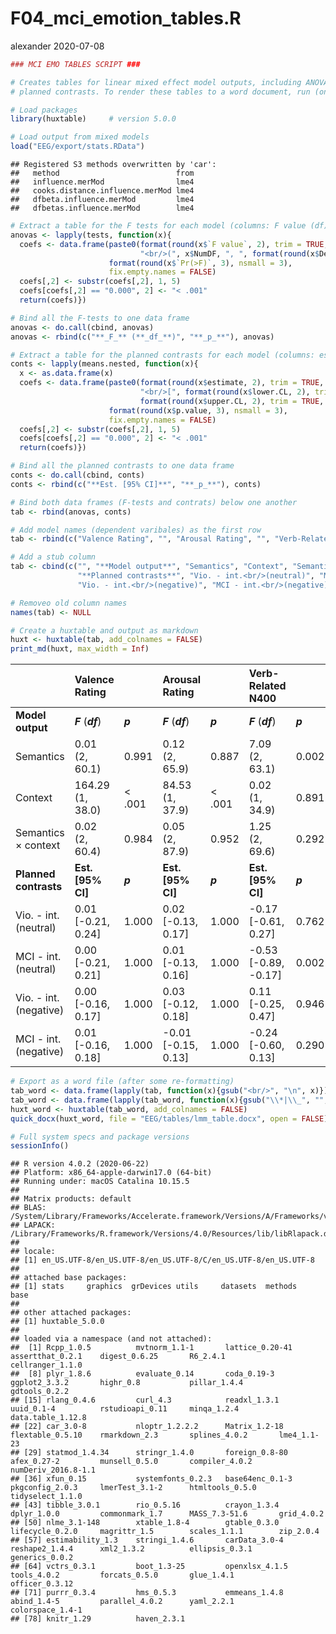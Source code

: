 F04\_mci\_emotion\_tables.R
================
alexander
2020-07-08

``` r
### MCI EMO TABLES SCRIPT ###

# Creates tables for linear mixed effect model outputs, including ANOVA-style type III tests (F-tests) and
# planned contrasts. To render these tables to a word document, run (only) the following line of code:

# Load packages
library(huxtable)     # version 5.0.0

# Load output from mixed models
load("EEG/export/stats.RData")
```

    ## Registered S3 methods overwritten by 'car':
    ##   method                          from
    ##   influence.merMod                lme4
    ##   cooks.distance.influence.merMod lme4
    ##   dfbeta.influence.merMod         lme4
    ##   dfbetas.influence.merMod        lme4

``` r
# Extract a table for the F tests for each model (columns: F value (df), p-value)
anovas <- lapply(tests, function(x){
  coefs <- data.frame(paste0(format(round(x$`F value`, 2), trim = TRUE, nsmall = 2),
                             "<br/>(", x$NumDF, ", ", format(round(x$DenDF, 1), trim = TRUE, nsmall = 1), ")"),
                      format(round(x$`Pr(>F)`, 3), nsmall = 3),
                      fix.empty.names = FALSE)
  coefs[,2] <- substr(coefs[,2], 1, 5)
  coefs[coefs[,2] == "0.000", 2] <- "< .001"
  return(coefs)})

# Bind all the F-tests to one data frame
anovas <- do.call(cbind, anovas)
anovas <- rbind(c("**_F_** (**_df_**)", "**_p_**"), anovas)

# Extract a table for the planned contrasts for each model (columns: estimate (CI), p-value)
conts <- lapply(means.nested, function(x){
  x <- as.data.frame(x)
  coefs <- data.frame(paste0(format(round(x$estimate, 2), trim = TRUE, nsmall = 2),
                             "<br/>[", format(round(x$lower.CL, 2), trim = TRUE, nsmall = 2), ", ",
                             format(round(x$upper.CL, 2), trim = TRUE, nsmall = 2), "]"),
                      format(round(x$p.value, 3), nsmall = 3),
                      fix.empty.names = FALSE)
  coefs[,2] <- substr(coefs[,2], 1, 5)
  coefs[coefs[,2] == "0.000", 2] <- "< .001"
  return(coefs)})

# Bind all the planned contrasts to one data frame
conts <- do.call(cbind, conts)
conts <- rbind(c("**Est. [95% CI]**", "**_p_**"), conts)

# Bind both data frames (F-tests and contrats) below one another
tab <- rbind(anovas, conts)

# Add model names (dependent varibales) as the first row
tab <- rbind(c("Valence Rating", "", "Arousal Rating", "", "Verb-Related N400", "", "Picture-Related N400", ""), tab)

# Add a stub column
tab <- cbind(c("", "**Model output**", "Semantics", "Context", "Semantics × context",
               "**Planned contrasts**", "Vio. - int.<br/>(neutral)", "MCI - int.<br/>(neutral)",
               "Vio. - int.<br/>(negative)", "MCI - int.<br/>(negative)"), tab)

# Removeo old column names
names(tab) <- NULL

# Create a huxtable and output as markdown
huxt <- huxtable(tab, add_colnames = FALSE)
print_md(huxt, max_width = Inf)
```

|                            | Valence Rating           |         | Arousal Rating             |         | Verb-Related N400           |         | Picture-Related N400       |         |
| -------------------------- | :----------------------- | ------- | :------------------------- | ------- | :-------------------------- | ------- | :------------------------- | ------- |
| **Model output**           | ***F*** (***df***)       | ***p*** | ***F*** (***df***)         | ***p*** | ***F*** (***df***)          | ***p*** | ***F*** (***df***)         | ***p*** |
| Semantics                  | 0.01<br/>(2, 60.1)       | 0.991   | 0.12<br/>(2, 65.9)         | 0.887   | 7.09<br/>(2, 63.1)          | 0.002   | 0.73<br/>(2, 37.0)         | 0.490   |
| Context                    | 164.29<br/>(1, 38.0)     | \< .001 | 84.53<br/>(1, 37.9)        | \< .001 | 0.02<br/>(1, 34.9)          | 0.891   | 0.01<br/>(1, 44.1)         | 0.943   |
| Semantics × context        | 0.02<br/>(2, 60.4)       | 0.984   | 0.05<br/>(2, 87.9)         | 0.952   | 1.25<br/>(2, 69.6)          | 0.292   | 3.89<br/>(2, 52.1)         | 0.027   |
| **Planned contrasts**      | **Est. \[95% CI\]**      | ***p*** | **Est. \[95% CI\]**        | ***p*** | **Est. \[95% CI\]**         | ***p*** | **Est. \[95% CI\]**        | ***p*** |
| Vio. - int.<br/>(neutral)  | 0.01<br/>\[-0.21, 0.24\] | 1.000   | 0.02<br/>\[-0.13, 0.17\]   | 1.000   | \-0.17<br/>\[-0.61, 0.27\]  | 0.762   | \-0.04<br/>\[-0.42, 0.35\] | 1.000   |
| MCI - int.<br/>(neutral)   | 0.00<br/>\[-0.21, 0.21\] | 1.000   | 0.01<br/>\[-0.13, 0.16\]   | 1.000   | \-0.53<br/>\[-0.89, -0.17\] | 0.002   | \-0.41<br/>\[-0.81, 0.00\] | 0.049   |
| Vio. - int.<br/>(negative) | 0.00<br/>\[-0.16, 0.17\] | 1.000   | 0.03<br/>\[-0.12, 0.18\]   | 1.000   | 0.11<br/>\[-0.25, 0.47\]    | 0.946   | 0.18<br/>\[-0.23, 0.59\]   | 0.620   |
| MCI - int.<br/>(negative)  | 0.01<br/>\[-0.16, 0.18\] | 1.000   | \-0.01<br/>\[-0.15, 0.13\] | 1.000   | \-0.24<br/>\[-0.60, 0.13\]  | 0.290   | 0.16<br/>\[-0.23, 0.56\]   | 0.678   |

``` r
# Export as a word file (after some re-formatting)
tab_word <- data.frame(lapply(tab, function(x){gsub("<br/>", "\n", x)}))
tab_word <- data.frame(lapply(tab_word, function(x){gsub("\\*|\\_", "", x)}))
huxt_word <- huxtable(tab_word, add_colnames = FALSE)
quick_docx(huxt_word, file = "EEG/tables/lmm_table.docx", open = FALSE)
```

``` r
# Full system specs and package versions
sessionInfo()
```

    ## R version 4.0.2 (2020-06-22)
    ## Platform: x86_64-apple-darwin17.0 (64-bit)
    ## Running under: macOS Catalina 10.15.5
    ## 
    ## Matrix products: default
    ## BLAS:   /System/Library/Frameworks/Accelerate.framework/Versions/A/Frameworks/vecLib.framework/Versions/A/libBLAS.dylib
    ## LAPACK: /Library/Frameworks/R.framework/Versions/4.0/Resources/lib/libRlapack.dylib
    ## 
    ## locale:
    ## [1] en_US.UTF-8/en_US.UTF-8/en_US.UTF-8/C/en_US.UTF-8/en_US.UTF-8
    ## 
    ## attached base packages:
    ## [1] stats     graphics  grDevices utils     datasets  methods   base     
    ## 
    ## other attached packages:
    ## [1] huxtable_5.0.0
    ## 
    ## loaded via a namespace (and not attached):
    ##  [1] Rcpp_1.0.5          mvtnorm_1.1-1       lattice_0.20-41     assertthat_0.2.1    digest_0.6.25       R6_2.4.1            cellranger_1.1.0   
    ##  [8] plyr_1.8.6          evaluate_0.14       coda_0.19-3         ggplot2_3.3.2       highr_0.8           pillar_1.4.4        gdtools_0.2.2      
    ## [15] rlang_0.4.6         curl_4.3            readxl_1.3.1        uuid_0.1-4          rstudioapi_0.11     minqa_1.2.4         data.table_1.12.8  
    ## [22] car_3.0-8           nloptr_1.2.2.2      Matrix_1.2-18       flextable_0.5.10    rmarkdown_2.3       splines_4.0.2       lme4_1.1-23        
    ## [29] statmod_1.4.34      stringr_1.4.0       foreign_0.8-80      afex_0.27-2         munsell_0.5.0       compiler_4.0.2      numDeriv_2016.8-1.1
    ## [36] xfun_0.15           systemfonts_0.2.3   base64enc_0.1-3     pkgconfig_2.0.3     lmerTest_3.1-2      htmltools_0.5.0     tidyselect_1.1.0   
    ## [43] tibble_3.0.1        rio_0.5.16          crayon_1.3.4        dplyr_1.0.0         commonmark_1.7      MASS_7.3-51.6       grid_4.0.2         
    ## [50] nlme_3.1-148        xtable_1.8-4        gtable_0.3.0        lifecycle_0.2.0     magrittr_1.5        scales_1.1.1        zip_2.0.4          
    ## [57] estimability_1.3    stringi_1.4.6       carData_3.0-4       reshape2_1.4.4      xml2_1.3.2          ellipsis_0.3.1      generics_0.0.2     
    ## [64] vctrs_0.3.1         boot_1.3-25         openxlsx_4.1.5      tools_4.0.2         forcats_0.5.0       glue_1.4.1          officer_0.3.12     
    ## [71] purrr_0.3.4         hms_0.5.3           emmeans_1.4.8       abind_1.4-5         parallel_4.0.2      yaml_2.2.1          colorspace_1.4-1   
    ## [78] knitr_1.29          haven_2.3.1
